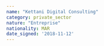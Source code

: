 ```yaml
---
name: "Kettani Digital Consulting"
category: private_sector
nature: "Entreprise"
nationality: MAR
date_signed: '2018-11-12'
---
```

    